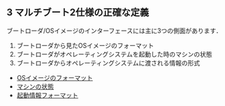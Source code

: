 ## 3 マルチブート2仕様の正確な定義

ブートローダ/OSイメージのインターフェースには主に3つの側面があります．

1. ブートローダから見たOSイメージのフォーマット
2. ブートローダがオペレーティングシステムを起動した時のマシンの状態
3. ブートローダからオペレーティングシステムに渡される情報の形式

- [OSイメージのフォーマット](./os_img_format.md)
- [マシンの状態](./machine_satate.md)
- [起動情報フォーマット](./boot_info_format.md)
